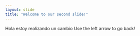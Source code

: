 ```yaml
---
layout: slide
title: "Welcome to our second slide!"
---
```

Hola estoy realizando un cambio
Use the left arrow to go back!
